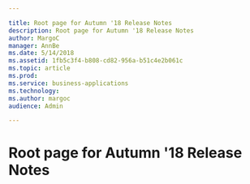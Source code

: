 ```yaml
---

title: Root page for Autumn '18 Release Notes
description: Root page for Autumn '18 Release Notes
author: MargoC
manager: AnnBe
ms.date: 5/14/2018
ms.assetid: 1fb5c3f4-b808-cd82-956a-b51c4e2b061c
ms.topic: article
ms.prod: 
ms.service: business-applications
ms.technology: 
ms.author: margoc
audience: Admin

---
```


# Root page for Autumn '18 Release Notes